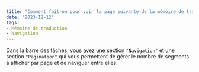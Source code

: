 ```yaml
---
title: "Comment fait-on pour voir la page suivante de la mémoire de traduction ?"
date: "2023-12-12"
tags:
- Mémoire de traduction
- Navigation
---
```


Dans la barre des tâches, vous avez une section `"Navigation"` et une section `"Pagination"` qui vous permettent de gérer le nombre de segments à afficher par page et de naviguer entre elles.
